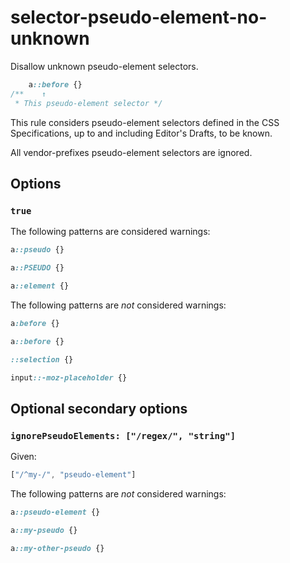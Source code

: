 # selector-pseudo-element-no-unknown

Disallow unknown pseudo-element selectors.

```css
    a::before {}
/**    ↑
 * This pseudo-element selector */
```

This rule considers pseudo-element selectors defined in the CSS Specifications, up to and including Editor's Drafts, to be known.

All vendor-prefixes pseudo-element selectors are ignored.

## Options

### `true`

The following patterns are considered warnings:

```css
a::pseudo {}
```

```css
a::PSEUDO {}
```

```css
a::element {}
```

The following patterns are *not* considered warnings:

```css
a:before {}
```

```css
a::before {}
```

```css
::selection {}
```

```css
input::-moz-placeholder {}
```

## Optional secondary options

### `ignorePseudoElements: ["/regex/", "string"]`

Given:

```js
["/^my-/", "pseudo-element"]
```

The following patterns are *not* considered warnings:

```css
a::pseudo-element {}
```

```css
a::my-pseudo {}
```

```css
a::my-other-pseudo {}
```
